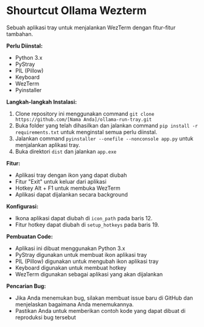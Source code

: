 **Shourtcut Ollama Wezterm**
=========================

Sebuah aplikasi tray untuk menjalankan WezTerm dengan fitur-fitur tambahan.

**Perlu Diinstal:**

- Python 3.x
- PyStray
- PIL (Pillow)
- Keyboard
- WezTerm
- Pyinstaller

**Langkah-langkah Instalasi:**

1. Clone repository ini menggunakan command `git clone https://github.com/[Nama
Anda]/ollama-run-tray.git`
2. Buka folder yang telah dihasilkan dan jalankan command `pip install -r requirements.txt`
untuk menginstal semua perlu diinstal.
3. Jalankan command `pyinstaller --onefile --nonconsole app.py` untuk menjalankan aplikasi tray.
4. Buka direktori `dist` dan jalankan `app.exe`

**Fitur:**

- Aplikasi tray dengan ikon yang dapat diubah
- Fitur "Exit" untuk keluar dari aplikasi
- Hotkey Alt + F1 untuk membuka WezTerm
- Aplikasi dapat dijalankan secara background

**Konfigurasi:**

- Ikona aplikasi dapat diubah di `icon_path` pada baris 12.
- Fitur hotkey dapat diubah di `setup_hotkeys` pada baris 19.

**Pembuatan Code:**

- Aplikasi ini dibuat menggunakan Python 3.x
- PyStray digunakan untuk membuat ikon aplikasi tray
- PIL (Pillow) digunakan untuk mengubah ikon aplikasi tray
- Keyboard digunakan untuk membuat hotkey
- WezTerm digunakan sebagai aplikasi yang akan dijalankan

**Pencarian Bug:**

- Jika Anda menemukan bug, silakan membuat issue baru di GitHub dan menjelaskan bagaimana Anda
menemukannya.
- Pastikan Anda untuk memberikan contoh kode yang dapat dibuat di reproduksi bug tersebut
